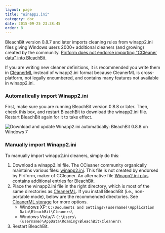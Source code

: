 ```yaml
---
layout: page
title: "Winapp2.ini"
category: doc
date: 2015-09-25 23:38:45
order: 8
---
```


BleachBit version 0.8.7 and later imports cleaning rules from winapp2.ini files giving Windows users 2000+ additional cleaners (and growing) created by the community. [Piriform does not endorse importing "CCleaner data" into BleachBit](http://bleachbit.sourceforge.net/news/ccleaner-asks-bleachbit-remove-winapp2ini-importer).

If you are writing new cleaner definitions, it is recommended you write them in [CleanerML](cleanerml) instead of winapp2.ini format because CleanerML is cross-platform, not legally encumbered, and contains many features not available in winapp2.ini.

### Automatically import Winapp2.ini

First, make sure you are running BleachBit version 0.8.8 or later. Then, check this box, and restart BleachBit to download the winapp2.ini file. Restart BleachBit again for it to take effect.

![Download and update Winapp2.ini automatically: BleachBit 0.8.8 on Windows 7](https://lh6.googleusercontent.com/-LTmt1E95Ioo/TfgnJN7NiLI/AAAAAAAAC4A/qdNQcmMjpvI/s800/bleachbit-088-windows-7-preferences-general-highlight.png)

### Manually import Winapp2.ini

To manually import winapp2.ini cleaners, simply do this:

1.  Download a winapp2.ini file. The CCleaner community organically maintains various files: [winapp2.ini](http://www.winapp2.com/Winapp2.ini). This file is not created by endorsed by Piriform, maker of CCleaner. An alternative file [Winapp2.ini plus](https://github.com/az0/winapp2.ini) contains additional entries for BleachBit.
2.  Place the winapp2.ini file in the right directory, which is most of the same directories as [CleanerML](cleanerml). If you install BleachBit (i.e., non-portable mode), below are the recommended directories. See [CleanerML storage](cleanerml) for more options.
    *   Windows XP: ```C:\Documents and Settings\(username)\Application Data\BleachBit\Cleaners\```
    *   Windows Vista/7: ```C:\Users\(username)\AppData\Roaming\BleachBit\Cleaners\```
3.  Restart BleachBit.


